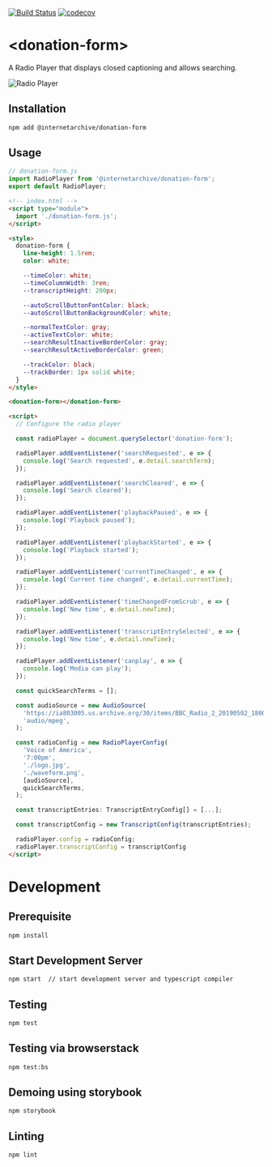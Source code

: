[![Build Status](https://travis-ci.com/internetarchive/iaux-modal-manager.svg?branch=master)](https://travis-ci.com/internetarchive/iaux-modal-manager) [![codecov](https://codecov.io/gh/internetarchive/iaux-modal-manager/branch/master/graph/badge.svg)](https://codecov.io/gh/internetarchive/iaux-modal-manager)

# \<donation-form>

A Radio Player that displays closed captioning and allows searching.

![Radio Player](./assets/img/donation-form.png "Radio Player Demo")

## Installation
```bash
npm add @internetarchive/donation-form
```

## Usage
```js
// donation-form.js
import RadioPlayer from '@internetarchive/donation-form';
export default RadioPlayer;
```

```html
<!-- index.html -->
<script type="module">
  import './donation-form.js';
</script>

<style>
  donation-form {
    line-height: 1.5rem;
    color: white;

    --timeColor: white;
    --timeColumnWidth: 3rem;
    --transcriptHeight: 200px;

    --autoScrollButtonFontColor: black;
    --autoScrollButtonBackgroundColor: white;

    --normalTextColor: gray;
    --activeTextColor: white;
    --searchResultInactiveBorderColor: gray;
    --searchResultActiveBorderColor: green;

    --trackColor: black;
    --trackBorder: 1px solid white;
  }
</style>

<donation-form></donation-form>

<script>
  // Configure the radio player

  const radioPlayer = document.querySelector('donation-form');

  radioPlayer.addEventListener('searchRequested', e => {
    console.log('Search requested', e.detail.searchTerm);
  });

  radioPlayer.addEventListener('searchCleared', e => {
    console.log('Search cleared');
  });

  radioPlayer.addEventListener('playbackPaused', e => {
    console.log('Playback paused');
  });

  radioPlayer.addEventListener('playbackStarted', e => {
    console.log('Playback started');
  });

  radioPlayer.addEventListener('currentTimeChanged', e => {
    console.log('Current time changed', e.detail.currentTime);
  });

  radioPlayer.addEventListener('timeChangedFromScrub', e => {
    console.log('New time', e.detail.newTime);
  });

  radioPlayer.addEventListener('transcriptEntrySelected', e => {
    console.log('New time', e.detail.newTime);
  });

  radioPlayer.addEventListener('canplay', e => {
    console.log('Media can play');
  });

  const quickSearchTerms = [];

  const audioSource = new AudioSource(
    'https://ia803005.us.archive.org/30/items/BBC_Radio_2_20190502_180000/BBC_Radio_2_20190502_180000.mp3',
    'audio/mpeg',
  );

  const radioConfig = new RadioPlayerConfig(
    'Voice of America',
    '7:00pm',
    './logo.jpg',
    './waveform.png',
    [audioSource],
    quickSearchTerms,
  );

  const transcriptEntries: TranscriptEntryConfig[] = [...];

  const transcriptConfig = new TranscriptConfig(transcriptEntries);

  radioPlayer.config = radioConfig;
  radioPlayer.transcriptConfig = transcriptConfig
</script>

```

# Development

## Prerequisite
```bash
npm install
```

## Start Development Server
```bash
npm start  // start development server and typescript compiler
```

## Testing
```bash
npm test
```

## Testing via browserstack
```bash
npm test:bs
```

## Demoing using storybook
```bash
npm storybook
```

## Linting
```bash
npm lint
```
